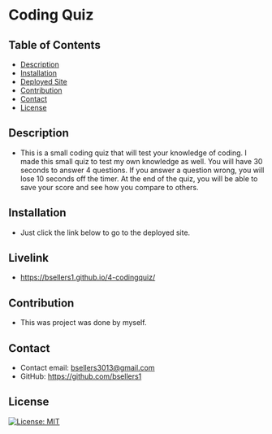 # Coding Quiz

## Table of Contents
- [Description](#description)
- [Installation](#installation)
- [Deployed Site](#deployed-site)
- [Contribution](#contribution)
- [Contact](#contact)
- [License](#license)

## Description
- This is a small coding quiz that will test your knowledge of coding. I made this small quiz to test my own knowledge as well. You will have 30 seconds to answer 4 questions. If you answer a question wrong, you will lose 10 seconds off the timer. At the end of the quiz, you will be able to save your score and see how you compare to others.
    
## Installation
- Just click the link below to go to the deployed site.
    
## Livelink
- https://bsellers1.github.io/4-codingquiz/
    
## Contribution
- This was project was done by myself.
    
## Contact
- Contact email: bsellers3013@gmail.com 
- GitHub: https://github.com/bsellers1
    
## License
[![License: MIT](https://img.shields.io/badge/License-MIT-yellow.svg)](https://opensource.org/licenses/MIT)
